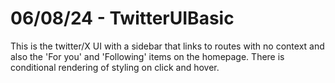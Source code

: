 # 06/08/24 - TwitterUIBasic
This is the twitter/X UI with a sidebar that links to routes with no context and also the 'For you' and 'Following' items on the homepage. There is conditional rendering of styling on click and hover.